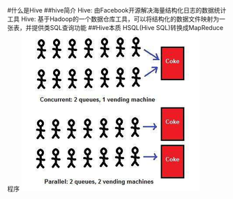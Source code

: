 #什么是Hive
##hive简介
Hive: 由Facebook开源解决海量结构化日志的数据统计工具
Hive: 基于Hadoop的一个数据仓库工具，可以将结构化的数据文件映射为一张表，并提供类SQL查询功能
##Hive本质
HSQL(Hive SQL)转换成MapReduce程序
![Image text](https://github.com/qq840093270/study/blob/master/Thread/images/2.png)

